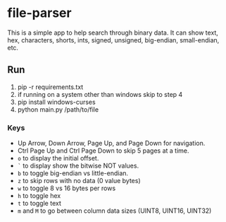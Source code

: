 # file-parser

This is a simple app to help search through binary data. It can show text, hex, characters, shorts, ints, signed, unsigned, big-endian, small-endian, etc.

## Run
1) pip -r requirements.txt
2) if running on a system other than windows skip to step 4
3) pip install windows-curses
4) python main.py /path/to/file

### Keys
* Up Arrow, Down Arrow, Page Up, and Page Down for navigation.
* Ctrl Page Up and Ctrl Page Down to skip 5 pages at a time.
* `o` to display the initial offset.
* `` ` `` to display show the bitwise NOT values.
* `b` to toggle big-endian vs little-endian.
* `z` to skip rows with no data (0 value bytes)
* `w` to toggle 8 vs 16 bytes per rows
* `h` to toggle hex
* `t` to toggle text
* `m` and `M` to go between column data sizes (UINT8, UINT16, UINT32)

